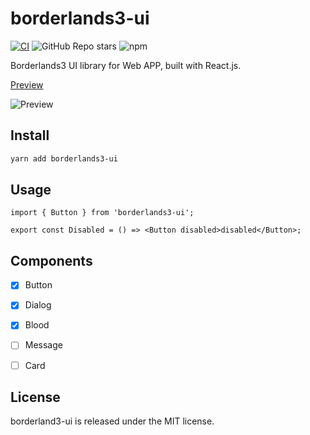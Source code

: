 <!--
 * @Author: mrrs878@foxmail.com
 * @Date: 2021-10-09 19:36:03
 * @LastEditors: mrrs878@foxmail.com
 * @LastEditTime: 2021-10-20 10:23:01
 * @FilePath: \borderlands3-ui\README.md
-->
# borderlands3-ui

[![CI](https://github.com/mrrs878/borderlands3-ui/actions/workflows/storybook.yml/badge.svg)](https://github.com/mrrs878/borderlands3-ui/actions/workflows/storybook.yml)
![GitHub Repo stars](https://img.shields.io/github/stars/mrrs878/borderlands3-ui?style=social)
![npm](https://img.shields.io/npm/dw/borderlands3-ui)

Borderlands3 UI library for Web APP, built with React.js.

[Preview](https://mrrs878.github.io/borderlands3-ui)

![Preview](https://user-images.githubusercontent.com/38256126/137484207-e35e12c8-9da7-453a-90e8-9d2a06052199.png)

## Install

``` sh
yarn add borderlands3-ui
```

## Usage

``` tsx
import { Button } from 'borderlands3-ui';

export const Disabled = () => <Button disabled>disabled</Button>;
```

## Components

- [x] Button

- [x] Dialog

- [x] Blood

- [ ] Message

- [ ] Card

## License

borderland3-ui is released under the MIT license.
